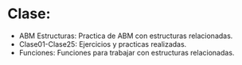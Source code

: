 # Clase:
- ABM Estructuras: Practica de ABM con estructuras relacionadas.
- Clase01-Clase25: Ejercicios y practicas realizadas.
- Funciones: Funciones para trabajar con estructuras relacionadas.